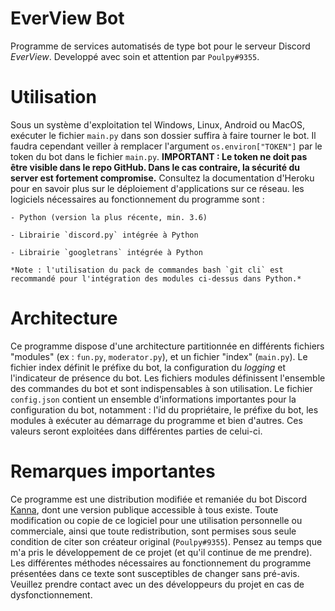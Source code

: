 # EverView Bot

Programme de services automatisés de type bot pour le serveur Discord *EverView*.
Developpé avec soin et attention par `Poulpy#9355`.

# Utilisation

Sous un système d'exploitation tel Windows, Linux, Android ou MacOS, exécuter le fichier `main.py` dans son dossier suffira à faire tourner le bot. Il faudra cependant veiller à remplacer l'argument `os.environ["TOKEN"]` par le token du bot dans le fichier `main.py`. **IMPORTANT : Le token ne doit pas être visible dans le repo GitHub. Dans le cas contraire, la sécurité du server est fortement compromise.**
Consultez la documentation d'Heroku pour en savoir plus sur le déploiement d'applications sur ce réseau.
les logiciels nécessaires au fonctionnement du programme sont :

    - Python (version la plus récente, min. 3.6)
    
    - Librairie `discord.py` intégrée à Python
    
    - Librairie `googletrans` intégrée à Python
    
    *Note : l'utilisation du pack de commandes bash `git cli` est recommandé pour l'intégration des modules ci-dessus dans Python.*

# Architecture

Ce programme dispose d'une architecture partitionnée en différents fichiers "modules" (ex : `fun.py`, `moderator.py`), et un fichier "index" (`main.py`). Le fichier index définit le préfixe du bot, la configuration du *logging* et l'indicateur de présence du bot. Les fichiers modules définissent l'ensemble des commandes du bot et sont indispensables à son utilisation.
Le fichier `config.json` contient un ensemble d'informations importantes pour la configuration du bot, notamment : l'id du propriétaire, le préfixe du bot, les modules à exécuter au démarrage du programme et bien d'autres. Ces valeurs seront exploitées dans différentes parties de celui-ci.

# Remarques importantes

Ce programme est une distribution modifiée et remaniée du bot Discord [Kanna](https://discord.gg/PTT9UpZ), dont une version publique accessible à tous existe. Toute modification ou copie de ce logiciel pour une utilisation personnelle ou commerciale, ainsi que toute redistribution, sont permises sous seule condition de citer son créateur original (`Poulpy#9355`). Pensez au temps que m'a pris le développement de ce projet (et qu'il continue de me prendre).
Les différentes méthodes nécessaires au fonctionnement du programme présentées dans ce texte sont susceptibles de changer sans pré-avis. Veuillez prendre contact avec un des développeurs du projet en cas de dysfonctionnement.
